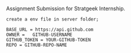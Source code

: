 Assignment Submission for Stratgeek Internship.

```
create a env file in server folder;

BASE_URL = https://api.github.com
OWNER =   GITHUB-USERNAME
GITHUB_TOKEN = YOUR-GITHUB-TOKEN
REPO = GITHUB-REPO-NAME

```

